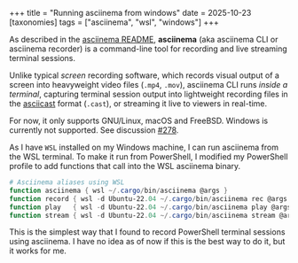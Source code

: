 +++
title = "Running asciinema from windows"
date = 2025-10-23
[taxonomies]
  tags = ["asciinema", "wsl", "windows"]
+++

As described in the [asciinema README](https://github.com/asciinema/asciinema), **asciinema** (aka asciinema CLI or asciinema recorder) is a command-line tool
for recording and live streaming terminal sessions.

Unlike typical *screen* recording software, which records visual output of a
screen into heavyweight video files (`.mp4`, `.mov`), asciinema CLI runs
*inside a terminal*, capturing terminal session output into lightweight
recording files in the [asciicast](https://docs.asciinema.org/manual/asciicast/v3/) format (`.cast`),
or streaming it live to viewers in real-time.

For now, it only supports GNU/Linux, macOS and FreeBSD.
Windows is currently not supported. See discussion [#278](https://github.com/orgs/asciinema/discussions/278).

As I have `WSL` installed on my Windows machine, I can run asciinema from the WSL terminal.
To make it run from PowerShell, I modified my PowerShell profile to add functions that call into the WSL asciinema binary.

```powershell
# Asciinema aliases using WSL
function asciinema { wsl ~/.cargo/bin/asciinema @args }
function record { wsl -d Ubuntu-22.04 ~/.cargo/bin/asciinema rec @args }
function play   { wsl -d Ubuntu-22.04 ~/.cargo/bin/asciinema play @args }
function stream { wsl -d Ubuntu-22.04 ~/.cargo/bin/asciinema stream @args }
```

This is the simplest way that I found to record PowerShell terminal sessions using asciinema.
I have no idea as of now if this is the best way to do it, but it works for me.